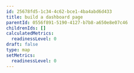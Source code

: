 ```yaml
---
id: 25678fd5-1c34-4c62-bce1-4ba4abd6d433
title: build a dashboard page
parentId: 0556f891-5190-4127-b7b8-a650e8e07c46
childrenIds: []
calculatedMetrics:
  readinessLevel: 0
draft: false
type: map
setMetrics:
  readinessLevel: 0
---
```

